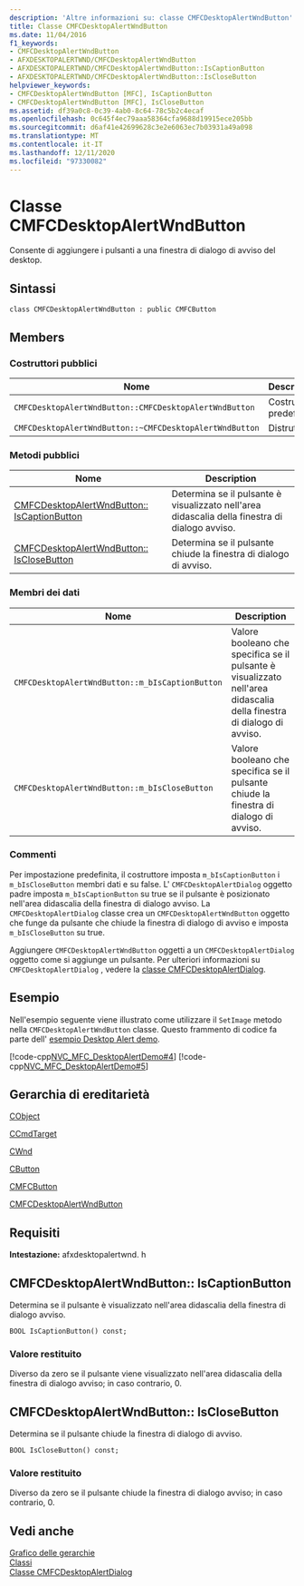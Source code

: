 ```yaml
---
description: 'Altre informazioni su: classe CMFCDesktopAlertWndButton'
title: Classe CMFCDesktopAlertWndButton
ms.date: 11/04/2016
f1_keywords:
- CMFCDesktopAlertWndButton
- AFXDESKTOPALERTWND/CMFCDesktopAlertWndButton
- AFXDESKTOPALERTWND/CMFCDesktopAlertWndButton::IsCaptionButton
- AFXDESKTOPALERTWND/CMFCDesktopAlertWndButton::IsCloseButton
helpviewer_keywords:
- CMFCDesktopAlertWndButton [MFC], IsCaptionButton
- CMFCDesktopAlertWndButton [MFC], IsCloseButton
ms.assetid: df39a0c8-0c39-4ab0-8c64-78c5b2c4ecaf
ms.openlocfilehash: 0c645f4ec79aaa58364cfa9688d19915ece205bb
ms.sourcegitcommit: d6af41e42699628c3e2e6063ec7b03931a49a098
ms.translationtype: MT
ms.contentlocale: it-IT
ms.lasthandoff: 12/11/2020
ms.locfileid: "97330082"
---
```

# <a name="cmfcdesktopalertwndbutton-class"></a>Classe CMFCDesktopAlertWndButton

Consente di aggiungere i pulsanti a una finestra di dialogo di avviso del desktop.

## <a name="syntax"></a>Sintassi

```
class CMFCDesktopAlertWndButton : public CMFCButton
```

## <a name="members"></a>Members

### <a name="public-constructors"></a>Costruttori pubblici

|Nome|Description|
|-|-|
|`CMFCDesktopAlertWndButton::CMFCDesktopAlertWndButton`|Costruttore predefinito.|
|`CMFCDesktopAlertWndButton::~CMFCDesktopAlertWndButton`|Distruttore.|

### <a name="public-methods"></a>Metodi pubblici

|Nome|Description|
|-|-|
|[CMFCDesktopAlertWndButton:: IsCaptionButton](#iscaptionbutton)|Determina se il pulsante è visualizzato nell'area didascalia della finestra di dialogo avviso.|
|[CMFCDesktopAlertWndButton:: IsCloseButton](#isclosebutton)|Determina se il pulsante chiude la finestra di dialogo di avviso.|

### <a name="data-members"></a>Membri dei dati

|Nome|Description|
|-|-|
|`CMFCDesktopAlertWndButton::m_bIsCaptionButton`|Valore booleano che specifica se il pulsante è visualizzato nell'area didascalia della finestra di dialogo di avviso.|
|`CMFCDesktopAlertWndButton::m_bIsCloseButton`|Valore booleano che specifica se il pulsante chiude la finestra di dialogo di avviso.|

### <a name="remarks"></a>Commenti

Per impostazione predefinita, il costruttore imposta `m_bIsCaptionButton` i `m_bIsCloseButton` membri dati e su false. L' `CMFCDesktopAlertDialog` oggetto padre imposta `m_bIsCaptionButton` su true se il pulsante è posizionato nell'area didascalia della finestra di dialogo avviso. La `CMFCDesktopAlertDialog` classe crea un `CMFCDesktopAlertWndButton` oggetto che funge da pulsante che chiude la finestra di dialogo di avviso e imposta `m_bIsCloseButton` su true.

Aggiungere `CMFCDesktopAlertWndButton` oggetti a un `CMFCDesktopAlertDialog` oggetto come si aggiunge un pulsante. Per ulteriori informazioni su `CMFCDesktopAlertDialog` , vedere la [classe CMFCDesktopAlertDialog](../../mfc/reference/cmfcdesktopalertdialog-class.md).

## <a name="example"></a>Esempio

Nell'esempio seguente viene illustrato come utilizzare il `SetImage` metodo nella `CMFCDesktopAlertWndButton` classe. Questo frammento di codice fa parte dell' [esempio Desktop Alert demo](../../overview/visual-cpp-samples.md).

[!code-cpp[NVC_MFC_DesktopAlertDemo#4](../../mfc/reference/codesnippet/cpp/cmfcdesktopalertwndbutton-class_1.h)]
[!code-cpp[NVC_MFC_DesktopAlertDemo#5](../../mfc/reference/codesnippet/cpp/cmfcdesktopalertwndbutton-class_2.cpp)]

## <a name="inheritance-hierarchy"></a>Gerarchia di ereditarietà

[CObject](../../mfc/reference/cobject-class.md)

[CCmdTarget](../../mfc/reference/ccmdtarget-class.md)

[CWnd](../../mfc/reference/cwnd-class.md)

[CButton](../../mfc/reference/cbutton-class.md)

[CMFCButton](../../mfc/reference/cmfcbutton-class.md)

[CMFCDesktopAlertWndButton](../../mfc/reference/cmfcdesktopalertwndbutton-class.md)

## <a name="requirements"></a>Requisiti

**Intestazione:** afxdesktopalertwnd. h

## <a name="cmfcdesktopalertwndbuttoniscaptionbutton"></a><a name="iscaptionbutton"></a> CMFCDesktopAlertWndButton:: IsCaptionButton

Determina se il pulsante è visualizzato nell'area didascalia della finestra di dialogo avviso.

```
BOOL IsCaptionButton() const;
```

### <a name="return-value"></a>Valore restituito

Diverso da zero se il pulsante viene visualizzato nell'area didascalia della finestra di dialogo avviso; in caso contrario, 0.

## <a name="cmfcdesktopalertwndbuttonisclosebutton"></a><a name="isclosebutton"></a> CMFCDesktopAlertWndButton:: IsCloseButton

Determina se il pulsante chiude la finestra di dialogo di avviso.

```
BOOL IsCloseButton() const;
```

### <a name="return-value"></a>Valore restituito

Diverso da zero se il pulsante chiude la finestra di dialogo avviso; in caso contrario, 0.

## <a name="see-also"></a>Vedi anche

[Grafico delle gerarchie](../../mfc/hierarchy-chart.md)<br/>
[Classi](../../mfc/reference/mfc-classes.md)<br/>
[Classe CMFCDesktopAlertDialog](../../mfc/reference/cmfcdesktopalertdialog-class.md)
